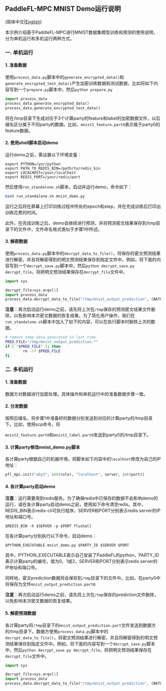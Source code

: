 ## PaddleFL-MPC MNIST Demo运行说明

(简体中文|[English](./README.md))

本示例介绍基于PaddleFL-MPC进行MNIST数据集模型训练和预测的使用说明，分为单机运行和多机运行两种方式。

### 一. 单机运行

#### 1. 准备数据

使用`process_data.py`脚本中的`generate_encrypted_data()`和`generate_encrypted_test_data()`产生加密训练数据和测试数据，比如将如下内容写到一个`prepare.py`脚本中，然后`python prepare.py`

```python
import process_data
process_data.generate_encrypted_data()
process_data.generate_encrypted_test_data()
```

将在/tmp目录下生成对应于3个计算party的feature和label的加密数据文件，以后缀名区分属于不同party的数据。比如，`mnist2_feature.part0`表示属于party0的feature数据。

#### 2. 使用shell脚本启动demo

运行demo之前，需设置以下环境变量：

```
export PYTHON=/yor/python
export PATH_TO_REDIS_BIN=/path/to/redis_bin
export LOCALHOST=/your/localhost
export REDIS_PORT=/your/redis/port
```

然后使用`run_standalone.sh`脚本，启动并运行demo，命令如下：

```bash 
bash run_standalone.sh mnist_demo.py
```

运行之后将在屏幕上打印训练过程中所处的epoch和step，并在完成训练后打印出训练花费的时间。

此外，在完成训练之后，demo会继续进行预测，并将预测密文结果保存到/tmp目录下的文件中，文件命名格式类似于步骤1中所述。

#### 3. 解密数据

使用`process_data.py`脚本中的`decrypt_data_to_file()`，将保存的密文预测结果进行解密，并且将解密得到的明文预测结果保存到指定文件中。例如，将下面的内容写到一个`decrypt_save.py`脚本中，然后`python decrypt_save.py decrypt_file`，将把明文预测结果保存在`decrypt_file`文件中。

```python
import sys

decrypt_file=sys.argv[1]
import process_data
process_data.decrypt_data_to_file("/tmp/mnist_output_prediction", (BATCH_SIZE,), decrypt_file)
```

**注意**：再次启动运行demo之前，请先将上次在`/tmp`保存的预测密文结果文件删除，以免影响本次密文数据的恢复结果。为了简化用户操作，我们在`run_standalone.sh`脚本中加入了如下的内容，可以在执行脚本时删除上次的数据。

```bash
# remove temp data generated in last time
PRED_FILE="/tmp/mnist_output_prediction.*"
if [ "$PRED_FILE" ]; then
        rm -rf $PRED_FILE
fi
```



### 二. 多机运行

#### 1. 准备数据

数据方对数据进行加密处理。具体操作和单机运行中的准备数据步骤一致。

#### 2. 分发数据

按照后缀名，将步骤1中准备好的数据分别发送到对应的计算party的/tmp目录下。比如，使用scp命令，将

`mnist2_feature.part0`和`mnist2_label.part0`发送到party0的/tmp目录下。

#### 3. 计算party修改mnist_demo.py脚本

各计算party根据自己的机器环境，将脚本如下内容中的`localhost`修改为自己的IP地址：

```python
pfl_mpc.init("aby3", int(role), "localhost", server, int(port))
```

#### 4. 各计算party启动demo

**注意**：运行需要用到redis服务。为了确保redis中已保存的数据不会影响demo的运行，请在各计算party启动demo之前，使用如下命令清空redis。其中，REDIS_BIN表示redis-cli可执行程序，SERVER和PORT分别表示redis server的IP地址和端口号。

```
$REDIS_BIN -h $SERVER -p $PORT flushall
```

在各计算party分别执行以下命令，启动demo：

```
$PYTHON_EXECUTABLE mnist_demo.py $PARTY_ID $SERVER $PORT
```

其中，PYTHON_EXECUTABLE表示自己安装了PaddleFL的python，PARTY_ID表示计算party的编号，值为0、1或2，SERVER和PORT分别表示redis server的IP地址和端口号。

同样地，密文prediction数据将会保存到`/tmp`目录下的文件中。比如，在party0中将保存为文件`mnist_output_prediction.part0`.

**注意**：再次启动运行demo之前，请先将上次在`/tmp`保存的prediction文件删除，以免影响本次密文数据的恢复结果。

#### 5. 解密预测数据

各计算party将`/tmp`目录下的`mnist_output_prediction.part`文件发送到数据方的/tmp目录下。数据方使用`process_data.py`脚本中的`decrypt_data_to_file()`，将密文预测结果进行解密，并且将解密得到的明文预测结果保存到指定文件中。例如，将下面的内容写到一个`decrypt_save.py`脚本中，然后`python decrypt_save.py decrypt_file`，将把明文预测结果保存在`decrypt_file`文件中。

```python
import sys

decrypt_file=sys.argv[1]
import process_data
process_data.decrypt_data_to_file("/tmp/mnist_output_prediction", (BATCH_SIZE,), decrypt_file)
```


